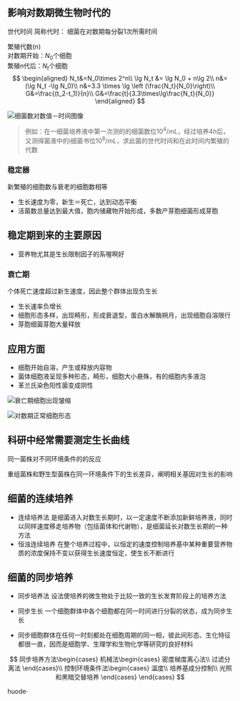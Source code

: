 ## 影响对数期微生物时代的

世代时间 简称代时： 细菌在对数期每分裂1次所需时间

繁殖代数(n)<br>
对数期开始：$N_0$个细胞<br>
繁殖$n$代后：$N_t$个细胞
$$
\begin{aligned}
    N_t&=N_0\times 2^n\\
    \lg N_t &= \lg N_0 + n\lg 2\\
    n&=(\lg N_t -\lg N_0)\\
    n&=3.3 \times \lg \left (\frac{N_t}{N_0}\right)\\
    G&=\frac{(t_2-t_1)}{n}\\
    G&=\frac{t}{3.3\times\lg\frac{N_t}{N_0}}
\end{aligned}
$$

![细菌数对数值－时间图像]()

> 例如：在一细菌培养液中第一次测的的细菌数位$10^4/mL$，经过培养$4h$后，又测得菌液中的i细菌书位$10^8/mL$，求此菌的世代时间和在此时间内繁殖的代数


### 稳定器
新繁殖的细胞数与衰老的细胞数相等
+ 生长速度为零，新生＝死亡，达到动态平衡
+ 活菌数总量达到最大值，胞内储藏物开始形成，多数产芽胞细菌形成芽胞

## 稳定期到来的主要原因
+ 营养物尤其是生长限制因子的系喔啊好


### 衰亡期
个体死亡速度超过新生速度，因此整个群体出现负生长
+ 生长速率负增长
+ 细胞形态多样，出现畸形，形成衰退型，蛋白水解酶朔月，出现细胞自溶限行
+ 芽胞细菌芽胞大量释放

## 应用方面
+ 细胞开始自溶，产生或释放内容物
+ 菌体细胞液呈现多种形态，畸形，细胞大小悬殊，有的细胞内多液泡
+ 革兰氏染色阳性菌变成阴性

![衰亡期细胞出现皱缩]()

![对数期正常细胞形态]()

## 科研中经常需要测定生长曲线

同一菌株对不同环境条件的的反应

重组菌株和野生型菌株在同一环境条件下的生长差异，阐明相关基因对生长的影响

## 细菌的连续培养

+ 连续培养法
  是细菌进入对数生长期时，以一定速度不断添加新鲜培养液，同时以同样速度移走培养物（包括菌体和代谢物），是细菌延长对数生长期的一种方法
+ 恒浊连续培养
  在整个培养过程中，以恒定的速度控制培养基中某种重要营养物质的浓度保持不变以获得生长速度恒定，使生长不断进行

## 细菌的同步培养
+ 同步培养法
  设法使培养的微生物处于比较一致的生长发育阶段上的培养方法

+ 同步生长
  一个细胞群体中各个细胞都在同一时间进行分裂的状态，成为同步生长

+ 同步细胞群体在任何一时刻都处在细胞周期的同一相，彼此间形态、生化特征都很一直，因而是细胞学、生理学和生物化学等研究的良好材料

$$
同步培养方法\begin{cases}
    机械法\begin{cases}
        密度梯度离心法\\
        过滤分离法
    \end{cases}\\
    控制环境条件法\begin{cases}
        温度\\
        培养基成分控制\\
        光照和黑暗交替培养
    \end{cases}
\end{cases}  
$$

huode·